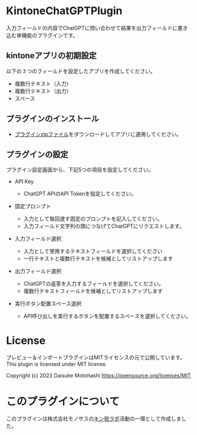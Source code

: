 # KintoneChatGPTPlugin
入力フィールドの内容でChatGPTに問い合わせて結果を出力フィールドに書き込む単機能のプラグインです。

## kintoneアプリの初期設定

以下の３つのフィールドを設定したアプリを作成してください。

- 複数行テキスト（入力）
- 複数行テキスト（出力）
- スペース

## プラグインのインストール
- [プラグインzipファイル](https://github.com/motohasystem/KintoneChatGPTPlugin/blob/main/dist/)をダウンロードしてアプリに適用してください。


## プラグインの設定

プラグイン設定画面から、下記5つの項目を設定してください。

- API Key
    - ChatGPT APIのAPI Tokenを指定してください。

- 固定プロンプト
    - 入力として毎回渡す固定のプロンプトを記入してください。
    - 入力フィールド文字列の頭につなげてChatGPTにリクエストします。

- 入力フィールド選択
    - 入力として使用するテキストフィールドを選択してください
    - 一行テキストと複数行テキストを候補としてリストアップします

- 出力フィールド選択
    - ChatGPTの返答を入力するフィールドを選択してください。
    - 複数行テキストフィールドを候補としてリストアップします

- 実行ボタン配置スペース選択
    - API呼び出しを実行するボタンを配置するスペースを選択してください。

# License

プレビュー＆インポートプラグインはMITライセンスの元で公開しています。
This plugin is licensed under MIT license.

Copyright (c) 2023 Daisuke Motohashi
https://opensource.org/licenses/MIT

# このプラグインについて

このプラグインは株式会社モノサスの[キン担ラボ](https://www.monosus.co.jp/service/kintanlab/)活動の一環として作成しました。
